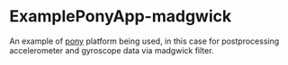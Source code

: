 # ExamplePonyApp-madgwick
An example of [pony](https://github.com/p-o-n-y/pony) platform being used, in this case for postprocessing accelerometer and gyroscope data via madgwick filter.
